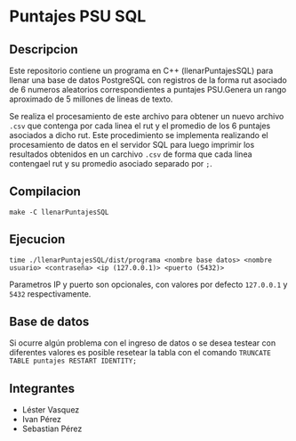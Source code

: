 # Puntajes PSU SQL
## Descripcion
Este repositorio contiene un programa en C++ (llenarPuntajesSQL) para llenar una base de datos PostgreSQL con registros de la forma rut asociado de 6 numeros aleatorios correspondientes a puntajes PSU.Genera un rango aproximado de 5 millones de lineas de texto.

Se realiza el procesamiento de este archivo para obtener un nuevo archivo `.csv` que contenga por cada linea el rut y el promedio de los 6 puntajes asociados a dicho rut.
Este procedimiento se implementa realizando el procesamiento de datos en el servidor SQL para luego imprimir los resultados obtenidos en un carchivo `.csv` de forma que cada linea contengael rut y su promedio asociado separado por `;`.
## Compilacion
```
make -C llenarPuntajesSQL
```
## Ejecucion
```
time ./llenarPuntajesSQL/dist/programa <nombre base datos> <nombre usuario> <contraseña> <ip (127.0.0.1)> <puerto (5432)>
```
Parametros IP y puerto son opcionales, con valores por defecto `127.0.0.1` y `5432` respectivamente.

## Base de datos
Si ocurre algún problema con el ingreso de datos o se desea testear con diferentes valores es posible resetear la tabla con el comando `TRUNCATE TABLE puntajes RESTART IDENTITY;`

## Integrantes
- Léster Vasquez
- Ivan Pérez
- Sebastian Pérez
